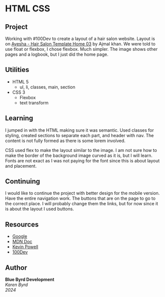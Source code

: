 # HTML CSS

## Project
Working with #100Dev to create a layout of a hair salon website. Layout is on [Ayesha - Hair Salon Template Home 03](https://dribbble.com/shots/6872630-Ayesha-Hair-Salon-Template-Home-03/attachments/6872630-Ayesha-Hair-Salon-Template-Home-03?mode=media) by Ajmal khan. We were told to use float or flexbox, I chose flexbox. Much simpler. The image shows other pages and a logbook, but I just did the home page.

## Utilities
* HTML 5
  * ul, li, classes, main, section
* CSS 3
  * Flexbox
  * text transform

## Learning
I jumped in with the HTML making sure it was semantic. Used classes for styling, created sections to separate each part, and header with nav. The content is not fully formed as there is some lorem involved.

CSS used flex to make the layout similar to the image. I am not sure how to make the border of the background image curved as it is, but I will learn. Fonts are not exact as I was not paying for the font since this is about layout and placement.

## Continuing
I would like to continue the project with better design for the mobile version. Have the entire navigation work. The buttons that are on the page to go to the correct place. I will probably change them the links, but for now since it is about the layout I used buttons.

## Resources
* [Google](https://www.google.com/)
* [MDN Doc](https://developer.mozilla.org/en-US/)
* [Kevin Powell](https://www.kevinpowell.co/)
* [100Dev](https://leonnoel.com/100devs/)

## Author
**Blue Byrd Development**
<br>
*Karen Byrd*
<br>
*2024*

